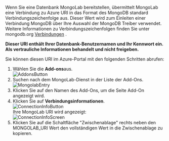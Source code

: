 Wenn Sie eine Datenbank MongoLab bereitstellen, übermittelt MongoLab eine Verbindung zu Azure URI in das Format des MongoDB standard Verbindungszeichenfolge aus. Dieser Wert wird zum Einleiten einer Verbindung MongoDB über Ihre Auswahl der MongoDB Treiber verwendet. Weitere Informationen zu Verbindungszeichenfolgen finden Sie unter mongodb.org [Verbindungen](http://www.mongodb.org/display/DOCS/Connections) .

**Dieser URI enthält Ihrer Datenbank-Benutzernamen und Ihr Kennwort ein.  Als vertrauliche Informationen behandelt und nicht freigeben.**

Sie können diesen URI im Azure-Portal mit den folgenden Schritten abrufen:

1. Wählen Sie die **Add-ons**aus.  
![AddonsButton][button-addons]
1. Suchen nach dem MongoLab-Dienst in der Liste der Add-Ons.  
![MongolabEntry][entry-mongolabaddon]
1. Klicken Sie auf den Namen des Add-Ons, um die Seite Add-On angezeigt wird.
1. Klicken Sie auf **Verbindungsinformationen**.  
![ConnectionInfoButton][button-connectioninfo]  
Ihre MongoLab URI wird angezeigt:  
![ConnectionInfoScreen][screen-connectioninfo]  
1.  Klicken Sie auf die Schaltfläche "Zwischenablage" rechts neben den MONGOLAB_URI Wert den vollständigen Wert in die Zwischenablage zu kopieren.

[entry-mongolabaddon]: ./media/howto-get-connectioninfo-mongolab/entry-mongolabaddon.png
[button-connectioninfo]: ./media/howto-get-connectioninfo-mongolab/button-connectioninfo.png
[screen-connectioninfo]: ./media/howto-get-connectioninfo-mongolab/dialog-mongolab_connectioninfo.png
[button-addons]: ./media/howto-get-connectioninfo-mongolab/button-addons.png
